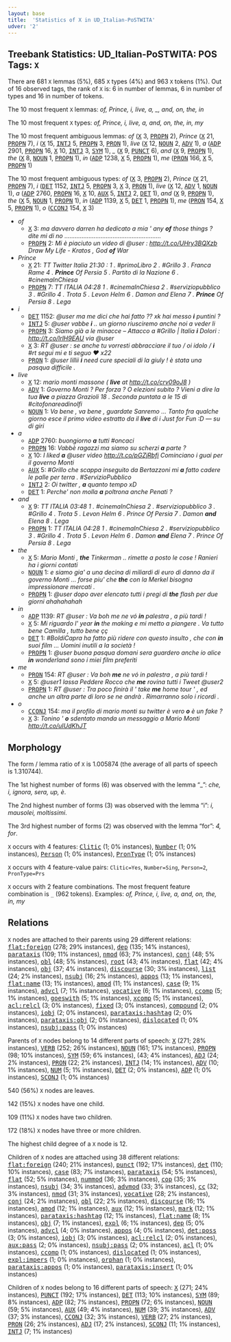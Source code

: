 ```yaml
---
layout: base
title:  'Statistics of X in UD_Italian-PoSTWITA'
udver: '2'
---
```


## Treebank Statistics: UD_Italian-PoSTWITA: POS Tags: `X`

There are 681 `X` lemmas (5%), 685 `X` types (4%) and 963 `X` tokens (1%).
Out of 16 observed tags, the rank of `X` is: 6 in number of lemmas, 6 in number of types and 16 in number of tokens.

The 10 most frequent `X` lemmas: <em>of, Prince, i, live, a, _, and, on, the, in</em>

The 10 most frequent `X` types:  <em>of, Prince, i, live, a, and, on, the, in, my</em>

The 10 most frequent ambiguous lemmas: <em>of</em> (<tt><a href="it_postwita-pos-X.html">X</a></tt> 3, <tt><a href="it_postwita-pos-PROPN.html">PROPN</a></tt> 2), <em>Prince</em> (<tt><a href="it_postwita-pos-X.html">X</a></tt> 21, <tt><a href="it_postwita-pos-PROPN.html">PROPN</a></tt> 7), <em>i</em> (<tt><a href="it_postwita-pos-X.html">X</a></tt> 15, <tt><a href="it_postwita-pos-INTJ.html">INTJ</a></tt> 5, <tt><a href="it_postwita-pos-PROPN.html">PROPN</a></tt> 3, <tt><a href="it_postwita-pos-PRON.html">PRON</a></tt> 1), <em>live</em> (<tt><a href="it_postwita-pos-X.html">X</a></tt> 12, <tt><a href="it_postwita-pos-NOUN.html">NOUN</a></tt> 2, <tt><a href="it_postwita-pos-ADV.html">ADV</a></tt> 1), <em>a</em> (<tt><a href="it_postwita-pos-ADP.html">ADP</a></tt> 2901, <tt><a href="it_postwita-pos-PROPN.html">PROPN</a></tt> 16, <tt><a href="it_postwita-pos-X.html">X</a></tt> 10, <tt><a href="it_postwita-pos-INTJ.html">INTJ</a></tt> 3, <tt><a href="it_postwita-pos-SYM.html">SYM</a></tt> 1), <em>_</em> (<tt><a href="it_postwita-pos-X.html">X</a></tt> 9, <tt><a href="it_postwita-pos-PUNCT.html">PUNCT</a></tt> 6), <em>and</em> (<tt><a href="it_postwita-pos-X.html">X</a></tt> 9, <tt><a href="it_postwita-pos-PROPN.html">PROPN</a></tt> 1), <em>the</em> (<tt><a href="it_postwita-pos-X.html">X</a></tt> 8, <tt><a href="it_postwita-pos-NOUN.html">NOUN</a></tt> 1, <tt><a href="it_postwita-pos-PROPN.html">PROPN</a></tt> 1), <em>in</em> (<tt><a href="it_postwita-pos-ADP.html">ADP</a></tt> 1238, <tt><a href="it_postwita-pos-X.html">X</a></tt> 5, <tt><a href="it_postwita-pos-PROPN.html">PROPN</a></tt> 1), <em>me</em> (<tt><a href="it_postwita-pos-PRON.html">PRON</a></tt> 166, <tt><a href="it_postwita-pos-X.html">X</a></tt> 5, <tt><a href="it_postwita-pos-PROPN.html">PROPN</a></tt> 1)

The 10 most frequent ambiguous types:  <em>of</em> (<tt><a href="it_postwita-pos-X.html">X</a></tt> 3, <tt><a href="it_postwita-pos-PROPN.html">PROPN</a></tt> 2), <em>Prince</em> (<tt><a href="it_postwita-pos-X.html">X</a></tt> 21, <tt><a href="it_postwita-pos-PROPN.html">PROPN</a></tt> 7), <em>i</em> (<tt><a href="it_postwita-pos-DET.html">DET</a></tt> 1152, <tt><a href="it_postwita-pos-INTJ.html">INTJ</a></tt> 5, <tt><a href="it_postwita-pos-PROPN.html">PROPN</a></tt> 3, <tt><a href="it_postwita-pos-X.html">X</a></tt> 3, <tt><a href="it_postwita-pos-PRON.html">PRON</a></tt> 1), <em>live</em> (<tt><a href="it_postwita-pos-X.html">X</a></tt> 12, <tt><a href="it_postwita-pos-ADV.html">ADV</a></tt> 1, <tt><a href="it_postwita-pos-NOUN.html">NOUN</a></tt> 1), <em>a</em> (<tt><a href="it_postwita-pos-ADP.html">ADP</a></tt> 2760, <tt><a href="it_postwita-pos-PROPN.html">PROPN</a></tt> 16, <tt><a href="it_postwita-pos-X.html">X</a></tt> 10, <tt><a href="it_postwita-pos-AUX.html">AUX</a></tt> 5, <tt><a href="it_postwita-pos-INTJ.html">INTJ</a></tt> 2, <tt><a href="it_postwita-pos-DET.html">DET</a></tt> 1), <em>and</em> (<tt><a href="it_postwita-pos-X.html">X</a></tt> 9, <tt><a href="it_postwita-pos-PROPN.html">PROPN</a></tt> 1), <em>the</em> (<tt><a href="it_postwita-pos-X.html">X</a></tt> 5, <tt><a href="it_postwita-pos-NOUN.html">NOUN</a></tt> 1, <tt><a href="it_postwita-pos-PROPN.html">PROPN</a></tt> 1), <em>in</em> (<tt><a href="it_postwita-pos-ADP.html">ADP</a></tt> 1139, <tt><a href="it_postwita-pos-X.html">X</a></tt> 5, <tt><a href="it_postwita-pos-DET.html">DET</a></tt> 1, <tt><a href="it_postwita-pos-PROPN.html">PROPN</a></tt> 1), <em>me</em> (<tt><a href="it_postwita-pos-PRON.html">PRON</a></tt> 154, <tt><a href="it_postwita-pos-X.html">X</a></tt> 5, <tt><a href="it_postwita-pos-PROPN.html">PROPN</a></tt> 1), <em>o</em> (<tt><a href="it_postwita-pos-CCONJ.html">CCONJ</a></tt> 154, <tt><a href="it_postwita-pos-X.html">X</a></tt> 3)


* <em>of</em>
  * <tt><a href="it_postwita-pos-X.html">X</a></tt> 3: <em>ma davvero darren ha dedicato a mia ' any <b>of</b> those things ? dite mi di no ........................................................</em>
  * <tt><a href="it_postwita-pos-PROPN.html">PROPN</a></tt> 2: <em>Mi è piaciuto un video di @user : http://t.co/UHry3BQXzb Draw My Life - Kratos , God <b>of</b> War</em>
* <em>Prince</em>
  * <tt><a href="it_postwita-pos-X.html">X</a></tt> 21: <em>TT Twitter Italia 21:30 : 1 . #primoLibro 2 . #Grillo 3 . Franca Rame 4 . <b>Prince</b> Of Persia 5 . Partito di la Nazione 6 . #cinemaInChiesa</em>
  * <tt><a href="it_postwita-pos-PROPN.html">PROPN</a></tt> 7: <em>TT ITALIA 04:28 1 . #cinemaInChiesa 2 . #serviziopubblico 3 . #Grillo 4 . Trota 5 . Levon Helm 6 . Damon and Elena 7 . <b>Prince</b> Of Persia 8 . Lega</em>
* <em>i</em>
  * <tt><a href="it_postwita-pos-DET.html">DET</a></tt> 1152: <em>@user ma me dici che hai fatto ?? xk hai messo <b>i</b> puntini ?</em>
  * <tt><a href="it_postwita-pos-INTJ.html">INTJ</a></tt> 5: <em>@user vabbe <b>i</b> .. un giorno riusciremo anche noi a veder li</em>
  * <tt><a href="it_postwita-pos-PROPN.html">PROPN</a></tt> 3: <em>Siamo già a le minacce – Attacco a #Grillo | Italia <b>i</b> Dolori : http://t.co/lrlH9EAU via @user</em>
  * <tt><a href="it_postwita-pos-X.html">X</a></tt> 3: <em>RT @user : se anche tu vorresti abbracciare il tuo / oi idolo / <b>i</b> #rt segui mi e ti seguo ♥ x22</em>
  * <tt><a href="it_postwita-pos-PRON.html">PRON</a></tt> 1: <em>@user lillii <b>i</b> need cure speciali di la giuly ! è stata una pasqua difficile .</em>
* <em>live</em>
  * <tt><a href="it_postwita-pos-X.html">X</a></tt> 12: <em>mario monti massone ( <b>live</b> at http://t.co/crv09oJ8 )</em>
  * <tt><a href="it_postwita-pos-ADV.html">ADV</a></tt> 1: <em>Governo Monti ? Per forza ? O elezioni subito ? Vieni a dire la tua <b>live</b> a piazza Grazioli 18 . Seconda puntata a le 15 di #citofonareadinolfi</em>
  * <tt><a href="it_postwita-pos-NOUN.html">NOUN</a></tt> 1: <em>Va bene , va bene , guardate Sanremo ... Tanto fra qualche giorno esce il primo video estratto da il <b>live</b> di i Just for Fun :D — su di giri</em>
* <em>a</em>
  * <tt><a href="it_postwita-pos-ADP.html">ADP</a></tt> 2760: <em>buongiorno <b>a</b> tutti #oncaci</em>
  * <tt><a href="it_postwita-pos-PROPN.html">PROPN</a></tt> 16: <em>Vabbè ragazzi ma siamo su scherzi <b>a</b> parte ?</em>
  * <tt><a href="it_postwita-pos-X.html">X</a></tt> 10: <em>I liked <b>a</b> @user video http://t.co/pGZjRbfi Cominciano i guai per il governo Monti</em>
  * <tt><a href="it_postwita-pos-AUX.html">AUX</a></tt> 5: <em>#Grillo che scappa inseguito da Bertazzoni mi <b>a</b> fatto cadere le palle per terra . #ServizioPubblico</em>
  * <tt><a href="it_postwita-pos-INTJ.html">INTJ</a></tt> 2: <em>Oi twitter , <b>a</b> quanto tempo xD</em>
  * <tt><a href="it_postwita-pos-DET.html">DET</a></tt> 1: <em>Perche' non molla <b>a</b> poltrona anche Penati ?</em>
* <em>and</em>
  * <tt><a href="it_postwita-pos-X.html">X</a></tt> 9: <em>TT ITALIA 03:48 1 . #cinemaInChiesa 2 . #serviziopubblico 3 . #Grillo 4 . Trota 5 . Levon Helm 6 . Prince Of Persia 7 . Damon <b>and</b> Elena 8 . Lega</em>
  * <tt><a href="it_postwita-pos-PROPN.html">PROPN</a></tt> 1: <em>TT ITALIA 04:28 1 . #cinemaInChiesa 2 . #serviziopubblico 3 . #Grillo 4 . Trota 5 . Levon Helm 6 . Damon <b>and</b> Elena 7 . Prince Of Persia 8 . Lega</em>
* <em>the</em>
  * <tt><a href="it_postwita-pos-X.html">X</a></tt> 5: <em>Mario Monti , <b>the</b> Tinkerman .. rimette a posto le cose ! Ranieri ha i giorni contati</em>
  * <tt><a href="it_postwita-pos-NOUN.html">NOUN</a></tt> 1: <em>e siamo gia' a una decina di miliardi di euro di danno da il governo Monti ... forse piu' che <b>the</b> con la Merkel bisogna impressionare mercati .</em>
  * <tt><a href="it_postwita-pos-PROPN.html">PROPN</a></tt> 1: <em>@user dopo aver elencato tutti i pregi di <b>the</b> flash per due giorni ahahahahah</em>
* <em>in</em>
  * <tt><a href="it_postwita-pos-ADP.html">ADP</a></tt> 1139: <em>RT @user : Va boh me ne vó <b>in</b> palestra , a più tardi !</em>
  * <tt><a href="it_postwita-pos-X.html">X</a></tt> 5: <em>Mi riguardo l' year <b>in</b> the making e mi metto a piangere . Va tutto bene Camilla , tutto bene çç</em>
  * <tt><a href="it_postwita-pos-DET.html">DET</a></tt> 1: <em>#BoldiCapra ha fatto più ridere con questo insulto , che con <b>in</b> suoi film ... Uomini inutili a la società !</em>
  * <tt><a href="it_postwita-pos-PROPN.html">PROPN</a></tt> 1: <em>@user buona pasqua domani sera guardero anche io alice <b>in</b> wonderland sono i miei film preferiti</em>
* <em>me</em>
  * <tt><a href="it_postwita-pos-PRON.html">PRON</a></tt> 154: <em>RT @user : Va boh <b>me</b> ne vó in palestra , a più tardi !</em>
  * <tt><a href="it_postwita-pos-X.html">X</a></tt> 5: <em>@user1 lassa Peddere Rocco che <b>me</b> rovina tutti i Tweet @user2</em>
  * <tt><a href="it_postwita-pos-PROPN.html">PROPN</a></tt> 1: <em>RT @user : Tra poco finirà il ' take <b>me</b> home tour ' , ed anche un altra parte di loro se ne andrà . Rimarranno solo i ricordi .</em>
* <em>o</em>
  * <tt><a href="it_postwita-pos-CCONJ.html">CCONJ</a></tt> 154: <em>ma il profilo di mario monti su twitter è vero <b>o</b> è un fake ?</em>
  * <tt><a href="it_postwita-pos-X.html">X</a></tt> 3: <em>Tonino ' <b>o</b> sdentato manda un messaggio a Mario Monti http://t.co/uIUdKhJT</em>

## Morphology

The form / lemma ratio of `X` is 1.005874 (the average of all parts of speech is 1.310744).

The 1st highest number of forms (6) was observed with the lemma “_”: <em>che, i, ignora, sera, up, è</em>.

The 2nd highest number of forms (3) was observed with the lemma “i”: <em>i, mausolei, moltissimi</em>.

The 3rd highest number of forms (2) was observed with the lemma “for”: <em>4, for</em>.

`X` occurs with 4 features: <tt><a href="it_postwita-feat-Clitic.html">Clitic</a></tt> (1; 0% instances), <tt><a href="it_postwita-feat-Number.html">Number</a></tt> (1; 0% instances), <tt><a href="it_postwita-feat-Person.html">Person</a></tt> (1; 0% instances), <tt><a href="it_postwita-feat-PronType.html">PronType</a></tt> (1; 0% instances)

`X` occurs with 4 feature-value pairs: `Clitic=Yes`, `Number=Sing`, `Person=2`, `PronType=Prs`

`X` occurs with 2 feature combinations.
The most frequent feature combination is `_` (962 tokens).
Examples: <em>of, Prince, i, live, a, and, on, the, in, my</em>


## Relations

`X` nodes are attached to their parents using 29 different relations: <tt><a href="it_postwita-dep-flat-foreign.html">flat:foreign</a></tt> (278; 29% instances), <tt><a href="it_postwita-dep-dep.html">dep</a></tt> (135; 14% instances), <tt><a href="it_postwita-dep-parataxis.html">parataxis</a></tt> (109; 11% instances), <tt><a href="it_postwita-dep-nmod.html">nmod</a></tt> (63; 7% instances), <tt><a href="it_postwita-dep-conj.html">conj</a></tt> (48; 5% instances), <tt><a href="it_postwita-dep-obl.html">obl</a></tt> (48; 5% instances), <tt><a href="it_postwita-dep-root.html">root</a></tt> (43; 4% instances), <tt><a href="it_postwita-dep-flat.html">flat</a></tt> (42; 4% instances), <tt><a href="it_postwita-dep-obj.html">obj</a></tt> (37; 4% instances), <tt><a href="it_postwita-dep-discourse.html">discourse</a></tt> (30; 3% instances), <tt><a href="it_postwita-dep-list.html">list</a></tt> (24; 2% instances), <tt><a href="it_postwita-dep-nsubj.html">nsubj</a></tt> (16; 2% instances), <tt><a href="it_postwita-dep-appos.html">appos</a></tt> (13; 1% instances), <tt><a href="it_postwita-dep-flat-name.html">flat:name</a></tt> (13; 1% instances), <tt><a href="it_postwita-dep-amod.html">amod</a></tt> (11; 1% instances), <tt><a href="it_postwita-dep-case.html">case</a></tt> (9; 1% instances), <tt><a href="it_postwita-dep-advcl.html">advcl</a></tt> (7; 1% instances), <tt><a href="it_postwita-dep-vocative.html">vocative</a></tt> (6; 1% instances), <tt><a href="it_postwita-dep-ccomp.html">ccomp</a></tt> (5; 1% instances), <tt><a href="it_postwita-dep-goeswith.html">goeswith</a></tt> (5; 1% instances), <tt><a href="it_postwita-dep-xcomp.html">xcomp</a></tt> (5; 1% instances), <tt><a href="it_postwita-dep-acl-relcl.html">acl:relcl</a></tt> (3; 0% instances), <tt><a href="it_postwita-dep-fixed.html">fixed</a></tt> (3; 0% instances), <tt><a href="it_postwita-dep-compound.html">compound</a></tt> (2; 0% instances), <tt><a href="it_postwita-dep-iobj.html">iobj</a></tt> (2; 0% instances), <tt><a href="it_postwita-dep-parataxis-hashtag.html">parataxis:hashtag</a></tt> (2; 0% instances), <tt><a href="it_postwita-dep-parataxis-obj.html">parataxis:obj</a></tt> (2; 0% instances), <tt><a href="it_postwita-dep-dislocated.html">dislocated</a></tt> (1; 0% instances), <tt><a href="it_postwita-dep-nsubj-pass.html">nsubj:pass</a></tt> (1; 0% instances)

Parents of `X` nodes belong to 14 different parts of speech: <tt><a href="it_postwita-pos-X.html">X</a></tt> (271; 28% instances), <tt><a href="it_postwita-pos-VERB.html">VERB</a></tt> (252; 26% instances), <tt><a href="it_postwita-pos-NOUN.html">NOUN</a></tt> (161; 17% instances), <tt><a href="it_postwita-pos-PROPN.html">PROPN</a></tt> (98; 10% instances), <tt><a href="it_postwita-pos-SYM.html">SYM</a></tt> (59; 6% instances),  (43; 4% instances), <tt><a href="it_postwita-pos-ADJ.html">ADJ</a></tt> (24; 2% instances), <tt><a href="it_postwita-pos-PRON.html">PRON</a></tt> (22; 2% instances), <tt><a href="it_postwita-pos-INTJ.html">INTJ</a></tt> (14; 1% instances), <tt><a href="it_postwita-pos-ADV.html">ADV</a></tt> (10; 1% instances), <tt><a href="it_postwita-pos-NUM.html">NUM</a></tt> (5; 1% instances), <tt><a href="it_postwita-pos-DET.html">DET</a></tt> (2; 0% instances), <tt><a href="it_postwita-pos-ADP.html">ADP</a></tt> (1; 0% instances), <tt><a href="it_postwita-pos-SCONJ.html">SCONJ</a></tt> (1; 0% instances)

540 (56%) `X` nodes are leaves.

142 (15%) `X` nodes have one child.

109 (11%) `X` nodes have two children.

172 (18%) `X` nodes have three or more children.

The highest child degree of a `X` node is 12.

Children of `X` nodes are attached using 38 different relations: <tt><a href="it_postwita-dep-flat-foreign.html">flat:foreign</a></tt> (240; 21% instances), <tt><a href="it_postwita-dep-punct.html">punct</a></tt> (192; 17% instances), <tt><a href="it_postwita-dep-det.html">det</a></tt> (110; 10% instances), <tt><a href="it_postwita-dep-case.html">case</a></tt> (83; 7% instances), <tt><a href="it_postwita-dep-parataxis.html">parataxis</a></tt> (54; 5% instances), <tt><a href="it_postwita-dep-flat.html">flat</a></tt> (52; 5% instances), <tt><a href="it_postwita-dep-nummod.html">nummod</a></tt> (36; 3% instances), <tt><a href="it_postwita-dep-cop.html">cop</a></tt> (35; 3% instances), <tt><a href="it_postwita-dep-nsubj.html">nsubj</a></tt> (34; 3% instances), <tt><a href="it_postwita-dep-advmod.html">advmod</a></tt> (33; 3% instances), <tt><a href="it_postwita-dep-cc.html">cc</a></tt> (32; 3% instances), <tt><a href="it_postwita-dep-nmod.html">nmod</a></tt> (31; 3% instances), <tt><a href="it_postwita-dep-vocative.html">vocative</a></tt> (28; 2% instances), <tt><a href="it_postwita-dep-conj.html">conj</a></tt> (24; 2% instances), <tt><a href="it_postwita-dep-obl.html">obl</a></tt> (22; 2% instances), <tt><a href="it_postwita-dep-discourse.html">discourse</a></tt> (16; 1% instances), <tt><a href="it_postwita-dep-amod.html">amod</a></tt> (12; 1% instances), <tt><a href="it_postwita-dep-aux.html">aux</a></tt> (12; 1% instances), <tt><a href="it_postwita-dep-mark.html">mark</a></tt> (12; 1% instances), <tt><a href="it_postwita-dep-parataxis-hashtag.html">parataxis:hashtag</a></tt> (12; 1% instances), <tt><a href="it_postwita-dep-flat-name.html">flat:name</a></tt> (8; 1% instances), <tt><a href="it_postwita-dep-obj.html">obj</a></tt> (7; 1% instances), <tt><a href="it_postwita-dep-expl.html">expl</a></tt> (6; 1% instances), <tt><a href="it_postwita-dep-dep.html">dep</a></tt> (5; 0% instances), <tt><a href="it_postwita-dep-advcl.html">advcl</a></tt> (4; 0% instances), <tt><a href="it_postwita-dep-appos.html">appos</a></tt> (4; 0% instances), <tt><a href="it_postwita-dep-det-poss.html">det:poss</a></tt> (3; 0% instances), <tt><a href="it_postwita-dep-iobj.html">iobj</a></tt> (3; 0% instances), <tt><a href="it_postwita-dep-acl-relcl.html">acl:relcl</a></tt> (2; 0% instances), <tt><a href="it_postwita-dep-aux-pass.html">aux:pass</a></tt> (2; 0% instances), <tt><a href="it_postwita-dep-nsubj-pass.html">nsubj:pass</a></tt> (2; 0% instances), <tt><a href="it_postwita-dep-acl.html">acl</a></tt> (1; 0% instances), <tt><a href="it_postwita-dep-ccomp.html">ccomp</a></tt> (1; 0% instances), <tt><a href="it_postwita-dep-dislocated.html">dislocated</a></tt> (1; 0% instances), <tt><a href="it_postwita-dep-expl-impers.html">expl:impers</a></tt> (1; 0% instances), <tt><a href="it_postwita-dep-orphan.html">orphan</a></tt> (1; 0% instances), <tt><a href="it_postwita-dep-parataxis-appos.html">parataxis:appos</a></tt> (1; 0% instances), <tt><a href="it_postwita-dep-parataxis-insert.html">parataxis:insert</a></tt> (1; 0% instances)

Children of `X` nodes belong to 16 different parts of speech: <tt><a href="it_postwita-pos-X.html">X</a></tt> (271; 24% instances), <tt><a href="it_postwita-pos-PUNCT.html">PUNCT</a></tt> (192; 17% instances), <tt><a href="it_postwita-pos-DET.html">DET</a></tt> (113; 10% instances), <tt><a href="it_postwita-pos-SYM.html">SYM</a></tt> (89; 8% instances), <tt><a href="it_postwita-pos-ADP.html">ADP</a></tt> (82; 7% instances), <tt><a href="it_postwita-pos-PROPN.html">PROPN</a></tt> (72; 6% instances), <tt><a href="it_postwita-pos-NOUN.html">NOUN</a></tt> (59; 5% instances), <tt><a href="it_postwita-pos-AUX.html">AUX</a></tt> (49; 4% instances), <tt><a href="it_postwita-pos-NUM.html">NUM</a></tt> (39; 3% instances), <tt><a href="it_postwita-pos-ADV.html">ADV</a></tt> (37; 3% instances), <tt><a href="it_postwita-pos-CCONJ.html">CCONJ</a></tt> (32; 3% instances), <tt><a href="it_postwita-pos-VERB.html">VERB</a></tt> (27; 2% instances), <tt><a href="it_postwita-pos-PRON.html">PRON</a></tt> (26; 2% instances), <tt><a href="it_postwita-pos-ADJ.html">ADJ</a></tt> (17; 2% instances), <tt><a href="it_postwita-pos-SCONJ.html">SCONJ</a></tt> (11; 1% instances), <tt><a href="it_postwita-pos-INTJ.html">INTJ</a></tt> (7; 1% instances)

